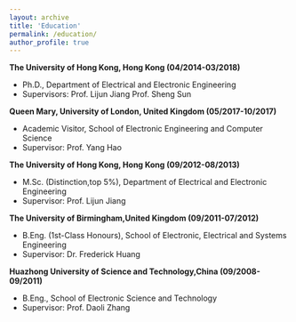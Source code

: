 ```yaml
---
layout: archive
title: 'Education'
permalink: /education/
author_profile: true
---
```


**The University of Hong Kong, Hong Kong (04/2014-03/2018)**
- Ph.D., Department of Electrical and Electronic Engineering
- Supervisors: Prof. Lijun Jiang Prof. Sheng Sun

**Queen Mary, University of London, United Kingdom (05/2017-10/2017)**
- Academic Visitor, School of Electronic Engineering and Computer Science
- Supervisor: Prof. Yang Hao

**The University of Hong Kong, Hong Kong (09/2012-08/2013)**
- M.Sc. (Distinction,top 5%), Department of Electrical and Electronic Engineering
- Supervisor: Prof. Lijun Jiang

**The University of Birmingham,United Kingdom
(09/2011-07/2012)**
- B.Eng. (1st-Class Honours), School of Electronic, Electrical and Systems Engineering
- Supervisor: Dr. Frederick Huang

**Huazhong University of Science and Technology,China (09/2008-09/2011)**
- B.Eng., School of Electronic Science and Technology
- Supervisor: Prof. Daoli Zhang